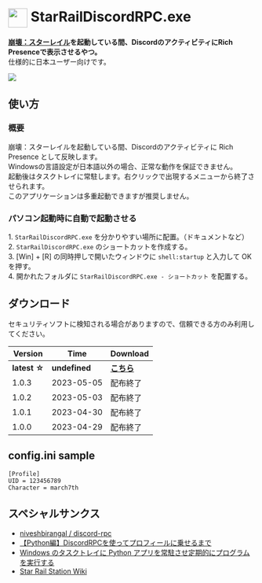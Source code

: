 # <img src="https://download.gattxxa.org/StarRailDiscordRPC/favicon.ico" align="top" style="width: 1.4em"> StarRailDiscordRPC.exe  
**[崩壊：スターレイル](https://hsr.hoyoverse.com/)を起動している間、DiscordのアクティビティにRich Presenceで表示させるやつ。**  
仕様的に日本ユーザー向けです。
  
![](https://download.gattxxa.org/StarRailDiscordRPC/screenshot.png)

## 使い方
### 概要
崩壊：スターレイルを起動している間、Discordのアクティビティに Rich Presence として反映します。  
Windowsの言語設定が日本語以外の場合、正常な動作を保証できません。  
起動後はタスクトレイに常駐します。右クリックで出現するメニューから終了させられます。  
このアプリケーションは多重起動できますが推奨しません。  
  
### パソコン起動時に自動で起動させる
1\. ` StarRailDiscordRPC.exe ` を分かりやすい場所に配置。（ドキュメントなど）  
2\. ` StarRailDiscordRPC.exe ` のショートカットを作成する。  
3\. [Win] + [R] の同時押しで開いたウィンドウに ` shell:startup ` と入力して OK を押す。  
4\. 開かれたフォルダに ` StarRailDiscordRPC.exe - ショートカット ` を配置する。  

## ダウンロード
セキュリティソフトに検知される場合がありますので、信頼できる方のみ利用してください。  

| Version  | Time | Download |
| - | - | - |
| **latest ☆**  | **undefined**  | **[こちら](https://github.com/Gattxxa/StarRailDiscordRPC/releases/latest)** |
| 1.0.3  | 2023-05-05  | 配布終了 |
| 1.0.2  | 2023-05-03  | 配布終了 |
| 1.0.1  | 2023-04-30  | 配布終了 |
| 1.0.0 | 2023-04-29 | 配布終了 |

## config.ini sample
```
[Profile]
UID = 123456789
Character = march7th
```

## スペシャルサンクス
- [niveshbirangal / discord-rpc](https://github.com/niveshbirangal/discord-rpc)  
- [【Python編】DiscordRPCを使ってプロフィールに乗せるまで](https://qiita.com/taitaitatata/items/1bcec7c09424518fb2af)
- [Windows のタスクトレイに Python アプリを常駐させ定期的にプログラムを実行する](https://qiita.com/bassan/items/3025eeb6fd2afa03081b)  
- [Star Rail Station Wiki](https://starrailstation.com/)
